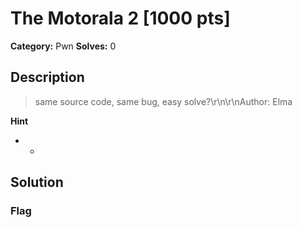 # The Motorala 2 [1000 pts]

**Category:** Pwn
**Solves:** 0

## Description
>same source code, same bug, easy solve?\r\n\r\nAuthor: Elma

**Hint**
* -

## Solution

### Flag

